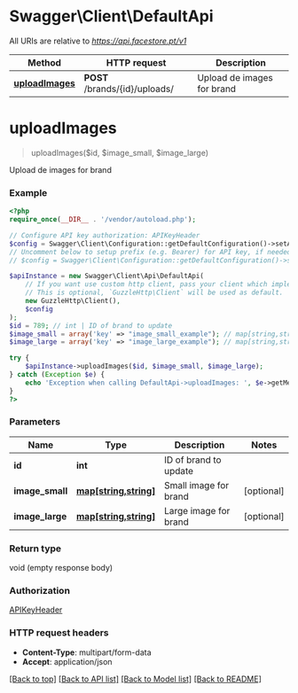 # Swagger\Client\DefaultApi

All URIs are relative to *https://api.facestore.pt/v1*

Method | HTTP request | Description
------------- | ------------- | -------------
[**uploadImages**](DefaultApi.md#uploadImages) | **POST** /brands/{id}/uploads/ | Upload de images for brand


# **uploadImages**
> uploadImages($id, $image_small, $image_large)

Upload de images for brand

### Example
```php
<?php
require_once(__DIR__ . '/vendor/autoload.php');

// Configure API key authorization: APIKeyHeader
$config = Swagger\Client\Configuration::getDefaultConfiguration()->setApiKey('APIToken', 'YOUR_API_KEY');
// Uncomment below to setup prefix (e.g. Bearer) for API key, if needed
// $config = Swagger\Client\Configuration::getDefaultConfiguration()->setApiKeyPrefix('APIToken', 'Bearer');

$apiInstance = new Swagger\Client\Api\DefaultApi(
    // If you want use custom http client, pass your client which implements `GuzzleHttp\ClientInterface`.
    // This is optional, `GuzzleHttp\Client` will be used as default.
    new GuzzleHttp\Client(),
    $config
);
$id = 789; // int | ID of brand to update
$image_small = array('key' => "image_small_example"); // map[string,string] | Small image for brand
$image_large = array('key' => "image_large_example"); // map[string,string] | Large image for brand

try {
    $apiInstance->uploadImages($id, $image_small, $image_large);
} catch (Exception $e) {
    echo 'Exception when calling DefaultApi->uploadImages: ', $e->getMessage(), PHP_EOL;
}
?>
```

### Parameters

Name | Type | Description  | Notes
------------- | ------------- | ------------- | -------------
 **id** | **int**| ID of brand to update |
 **image_small** | [**map[string,string]**](../Model/string.md)| Small image for brand | [optional]
 **image_large** | [**map[string,string]**](../Model/string.md)| Large image for brand | [optional]

### Return type

void (empty response body)

### Authorization

[APIKeyHeader](../../README.md#APIKeyHeader)

### HTTP request headers

 - **Content-Type**: multipart/form-data
 - **Accept**: application/json

[[Back to top]](#) [[Back to API list]](../../README.md#documentation-for-api-endpoints) [[Back to Model list]](../../README.md#documentation-for-models) [[Back to README]](../../README.md)

